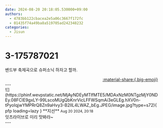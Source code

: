 ```yaml
---
date: 2024-08-20 20:18:05.530000+09:00
authors:
  - 4783bb122cbacea2e5a06c3667f172fc
  - 01435f74a49ba8a519705ad242348232
categories:
  - Jisun
---
```


# 3-175787021

<div class="post-container" markdown="1">
<div class="content-container md-sidebar__scrollwrap" markdown="1">

밴드부 축제곡으로 슈퍼소닉 하자고 할까.

</div>
</div>

<div style="text-align: right;" markdown="1">
<a href="https://weverse.io/fromis9/fanpost/3-175787021" style="text-align: right;">:material-share:{.big-emoji}</a>
</div>
---

<div class="comments-container md-sidebar__scrollwrap" markdown="1">
<div class="comment" markdown="1">
<div class='id-container' markdown="1">
![](https://phinf.wevpstatic.net/MjAyNDEyMTlfMTE5/MDAxNzM0NTgzMjY0NDEy.08FClE9gxLY-99LscoMUgQbKnrVicLFFWSqmAi3eGLEg.hXV0n-tPyoIqjwYMPRrQ8Zn9aHvy3-B2llL4LWAZ_bEg.JPEG/image.jpg?type=s72){ pfp loading=lazy }
**<span class="artist">지선</span>** <small>Aug 20 2024, 20:18</small><br>
</div>
<div class='comment-body' markdown="1">
잇츠라이브로 미리 맛봐라~
</div>
</div>
</div>
---
